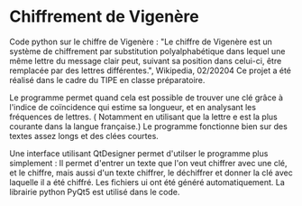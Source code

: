 # Chiffrement de Vigenère
Code python sur le chiffre de Vigenère : "Le chiffre de Vigenère est un système de chiffrement par substitution polyalphabétique dans lequel une même lettre du message clair peut, suivant sa position dans celui-ci, être remplacée par des lettres différentes.", Wikipedia, 02/20204
Ce projet a été réalisé dans le cadre du TIPE en classe préparatoire.

Le programme permet quand cela est possible de trouver une clé  grâce à l'indice de coïncidence qui estime sa longueur, et en analysant les fréquences de lettres. ( Notamment en utilisant que la lettre e est la plus courante dans la langue française.) Le programme fonctionne bien sur des textes assez longs et des clées courtes.

Une interface utilisant QtDesigner permet d'utilser le programme plus simplement : Il permet d'entrer un texte que l'on veut chiffrer avec une clé, et le chiffre, mais aussi d'un texte chiffrer, le déchiffrer et donner la clé avec laquelle il a été chiffré. Les fichiers ui ont été généré automatiquement. La librairie python PyQt5 est utilisé dans le code.

